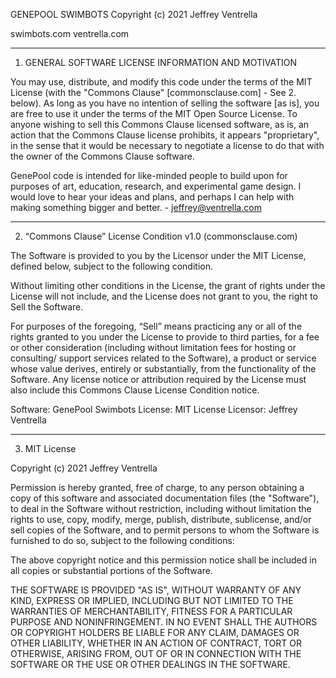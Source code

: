 GENEPOOL SWIMBOTS
Copyright (c) 2021 Jeffrey Ventrella 

swimbots.com
ventrella.com

---------------------------------------------------------------------------
1. GENERAL SOFTWARE LICENSE INFORMATION AND MOTIVATION

You may use, distribute, and modify this code under the terms of the MIT License (with the "Commons Clause" [commonsclause.com] - See 2. below). As long as you have no intention of selling the software [as is], you are free to use it under the terms of the MIT Open Source License. To anyone wishing to sell this Commons Clause licensed software, as is, an action that the Commons Clause license prohibits, it appears "proprietary", in the sense that it would be necessary to negotiate a license to do that with the owner of the Commons Clause software.

GenePool code is intended for like-minded people to build upon for purposes of art, education, research, and experimental game design. I would love to hear your ideas and plans, and perhaps I can help with making something bigger and better. - jeffrey@ventrella.com


---------------------------------------------------------------------------
2. “Commons Clause” License Condition v1.0 (commonsclause.com) 

The Software is provided to you by the Licensor under the MIT License, defined below, subject to the following condition.

Without limiting other conditions in the License, the grant of rights under the License will not include, and the License does not grant to you, the right to Sell the Software.

For purposes of the foregoing, “Sell” means practicing any or all of the rights granted to you under the License to provide to third parties, for a fee or other consideration (including without limitation fees for hosting or consulting/ support services related to the Software), a product or service whose value derives, entirely or substantially, from the functionality of the Software. Any license notice or attribution required by the License must also include this Commons Clause License Condition notice.

Software:   GenePool Swimbots
License:    MIT License
Licensor:   Jeffrey Ventrella


---------------------------------------------------------------------------
3. MIT License

Copyright (c) 2021 Jeffrey Ventrella

Permission is hereby granted, free of charge, to any person obtaining a copy of this software and associated documentation files (the "Software"), to deal in the Software without restriction, including without limitation the rights to use, copy, modify, merge, publish, distribute, sublicense, and/or sell copies of the Software, and to permit persons to whom the Software is furnished to do so, subject to the following conditions:

The above copyright notice and this permission notice shall be included in all copies or substantial portions of the Software.

THE SOFTWARE IS PROVIDED "AS IS", WITHOUT WARRANTY OF ANY KIND, EXPRESS OR IMPLIED, INCLUDING BUT NOT LIMITED TO THE WARRANTIES OF MERCHANTABILITY, FITNESS FOR A PARTICULAR PURPOSE AND NONINFRINGEMENT. IN NO EVENT SHALL THE AUTHORS OR COPYRIGHT HOLDERS BE LIABLE FOR ANY CLAIM, DAMAGES OR OTHER LIABILITY, WHETHER IN AN ACTION OF CONTRACT, TORT OR OTHERWISE, ARISING FROM, OUT OF OR IN CONNECTION WITH THE SOFTWARE OR THE USE OR OTHER DEALINGS IN THE SOFTWARE.










